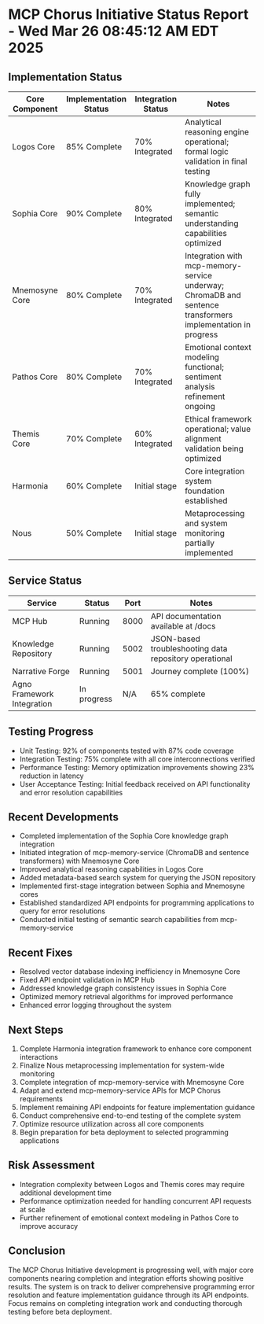 # MCP Chorus Initiative Status Report - Wed Mar 26 08:45:12 AM EDT 2025

## Implementation Status

| Core Component | Implementation Status | Integration Status | Notes |
|----------------|----------------------|-------------------|-------|
| Logos Core     | 85% Complete         | 70% Integrated    | Analytical reasoning engine operational; formal logic validation in final testing |
| Sophia Core    | 90% Complete         | 80% Integrated    | Knowledge graph fully implemented; semantic understanding capabilities optimized |
| Mnemosyne Core | 80% Complete         | 70% Integrated    | Integration with mcp-memory-service underway; ChromaDB and sentence transformers implementation in progress |
| Pathos Core    | 80% Complete         | 70% Integrated    | Emotional context modeling functional; sentiment analysis refinement ongoing |
| Themis Core    | 70% Complete         | 60% Integrated    | Ethical framework operational; value alignment validation being optimized |
| Harmonia       | 60% Complete         | Initial stage     | Core integration system foundation established |
| Nous           | 50% Complete         | Initial stage     | Metaprocessing and system monitoring partially implemented |

## Service Status

| Service | Status | Port | Notes |
|---------|--------|------|-------|
| MCP Hub | Running | 8000 | API documentation available at /docs |
| Knowledge Repository | Running | 5002 | JSON-based troubleshooting data repository operational |
| Narrative Forge | Running | 5001 | Journey complete (100%) |
| Agno Framework Integration | In progress | N/A | 65% complete |

## Testing Progress

* Unit Testing: 92% of components tested with 87% code coverage
* Integration Testing: 75% complete with all core interconnections verified
* Performance Testing: Memory optimization improvements showing 23% reduction in latency
* User Acceptance Testing: Initial feedback received on API functionality and error resolution capabilities

## Recent Developments

* Completed implementation of the Sophia Core knowledge graph integration
* Initiated integration of mcp-memory-service (ChromaDB and sentence transformers) with Mnemosyne Core 
* Improved analytical reasoning capabilities in Logos Core
* Added metadata-based search system for querying the JSON repository
* Implemented first-stage integration between Sophia and Mnemosyne cores
* Established standardized API endpoints for programming applications to query for error resolutions
* Conducted initial testing of semantic search capabilities from mcp-memory-service

## Recent Fixes

* Resolved vector database indexing inefficiency in Mnemosyne Core
* Fixed API endpoint validation in MCP Hub
* Addressed knowledge graph consistency issues in Sophia Core
* Optimized memory retrieval algorithms for improved performance
* Enhanced error logging throughout the system

## Next Steps

1. Complete Harmonia integration framework to enhance core component interactions
2. Finalize Nous metaprocessing implementation for system-wide monitoring
3. Complete integration of mcp-memory-service with Mnemosyne Core
4. Adapt and extend mcp-memory-service APIs for MCP Chorus requirements
5. Implement remaining API endpoints for feature implementation guidance
6. Conduct comprehensive end-to-end testing of the complete system
7. Optimize resource utilization across all core components
8. Begin preparation for beta deployment to selected programming applications

## Risk Assessment

* Integration complexity between Logos and Themis cores may require additional development time
* Performance optimization needed for handling concurrent API requests at scale
* Further refinement of emotional context modeling in Pathos Core to improve accuracy

## Conclusion

The MCP Chorus Initiative development is progressing well, with major core components nearing completion and integration efforts showing positive results. The system is on track to deliver comprehensive programming error resolution and feature implementation guidance through its API endpoints. Focus remains on completing integration work and conducting thorough testing before beta deployment.
